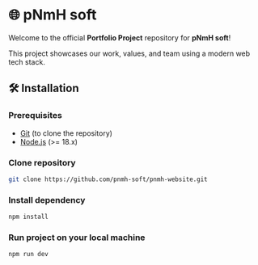 # 🌐 pNmH soft

Welcome to the official **Portfolio Project** repository for **pNmH soft**!

This project showcases our work, values, and team using a modern web tech stack.

## 🛠️ Installation

### Prerequisites

- [Git](https://git-scm.com/) (to clone the repository)
- [Node.js](https://nodejs.org/) (>= 18.x)

### Clone repository

```bash
git clone https://github.com/pnmh-soft/pnmh-website.git
```

### Install dependency

```bash
npm install
```

### Run project on your local machine

```bash
npm run dev
```
